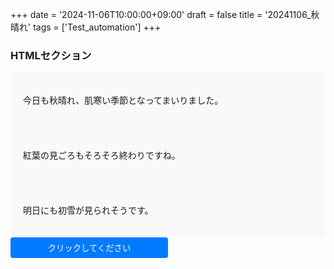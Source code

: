 +++
date = '2024-11-06T10:00:00+09:00'
draft = false
title = '20241106_秋晴れ'
tags = ['Test_automation']
+++

<!DOCTYPE HTML>
<html>
 <head>
  <meta charset="UTF-8" />
  <link rel="stylesheet" href="custom.css" />
 </head>
 <body>
  <h3>HTMLセクション</h3>
  <!-- id重複 -->
  <div id = "hogehoge" style="background-color: #f9f9f9; padding: 20px; border-radius: 5px; font-style: Meiryo UI;">
   <p>今日も秋晴れ、肌寒い季節となってまいりました。</p>
  </div>
  <div id = "hogehoge" style="background-color: #f9f9f9; padding: 20px; border-radius: 5px; font-style: Meiryo UI;">
   <p>紅葉の見ごろもそろそろ終わりですね。</p>
  </div>
  <div id = "hogehoge" style="background-color: #f9f9f9; padding: 20px; border-radius: 5px; font-style: Meiryo UI;">
   <p>明日にも初雪が見られそうです。</p>
  </div>
  <button onclick="alert('ボタンがクリックされました！')" style="width: 50%; padding: 0.5em; background-color: #007BFF; color: white; border: none; border-radius: 4px;">クリックしてください</button>
 </body>
</html>
